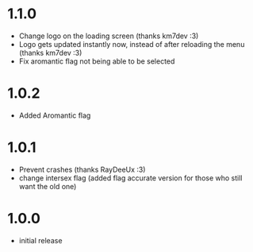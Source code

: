 # 1.1.0
- Change logo on the loading screen (thanks km7dev :3)
- Logo gets updated instantly now, instead of after reloading the menu (thanks km7dev :3)
- Fix aromantic flag not being able to be selected
# 1.0.2
- Added Aromantic flag
# 1.0.1
- Prevent crashes (thanks RayDeeUx :3)
- change intersex flag (added flag accurate version for those who still want the old one)
# 1.0.0
- initial release
